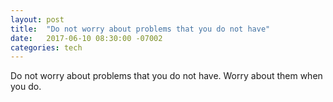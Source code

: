 ```yaml
---
layout: post
title:  "Do not worry about problems that you do not have"
date:   2017-06-10 08:30:00 -07002
categories: tech
---
```


Do not worry about problems that you do not have. Worry about them when you do.